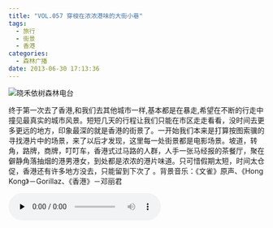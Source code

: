 ```yaml
---
title: "VOL.057 穿梭在浓浓港味的大街小巷"
tags:
  - 旅行
  - 街景
  - 香港
categories:
  - 森林广播
date: 2013-06-30 17:13:36
---
```


![晓禾依树森林电台](../../../images/radiocover/radio_057.jpg) 

终于第一次去了香港,和我们去其他城市一样,基本都是在暴走,希望在不断的行走中撞见最真实的城市风景。短短几天的行程让我们只能在市区走走看看，没时间去更多更远的地方，印象最深的就是香港的街景了。一开始我们本来是打算按图索骥的寻找港片中的场景，来了以后才发现，这里每一处街景都是电影场景。坡道，转角，路牌，商牌，叮叮车，香港式过马路的人群，人手一张马经报的茶餐厅，聚在僻静角落抽烟的港男港女，到处都是浓浓的港片味道。只可惜假期太短，时间太仓促，香港还有许多地方没去，只能留到下次了 。背景音乐：《文雀》原声、《Hong Kong》－Gorillaz、《香港》－邓丽君   

<audio id="audio" controls="" preload="none">
  <source id="mp3" src="http://www.coletree.com/radio/coletree_radio_057.mp3">
</audio>